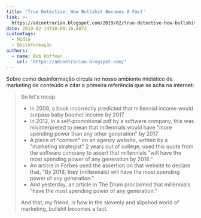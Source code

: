 ```yaml
---
title: 'True Detective: How Bullshit Becomes A Fact'
link: >-
  https://adcontrarian.blogspot.com/2019/02/true-detective-how-bullshit-becomes-fact.html
date: 2019-02-14T10:09:10.607Z
customTags:
  - Mídia
  - Desinformação
authors:
  - name: Bob Hoffman
    url: 'https://adcontrarian.blogspot.com/'
---
```

Sobre como desinformação circula no nosso ambiente midiático de marketing de conteúdo e citar a primeira referência que se acha na internet:

> So let's recap.
>
> -   In 2009, a book incorrectly predicted that millennial income would surpass baby boomer income by 2017.
> -   In 2012, in a self-promotional pdf by a software company, this was misinterpreted to mean that millennials would have "more spending power than any other generation" by 2017.
> -   A piece of "content" on an agency website, written by a "marketing strategist" 2 years out of college, used this quote from the software company to assert that millennials "will have the most spending power of any generation by 2018."
> -   An article in Forbes used the assertion on that website to declare that, "By 2018, they (millennials) will have the most spending power of any generation."
> -   And yesterday, an article in The Drum proclaimed that millennials "have the most spending power of any generation."
>
> And that, my friend, is how in the slovenly and slipshod world of marketing, bullshit becomes a fact. 
